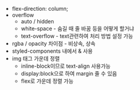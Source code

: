 - flex-direction: column;
- overflow
  - auto / hidden
  - white-space - 숨길 때 줄 바꿈 등을 어떻게 할거냐
  - text-overflow - text관련하여 처리 방법 설정 가능
- rgba / opacity 차이점 - 비상속, 상속
- styled-components 내에서 & 사용
- img 태그 가운데 정렬
  - inline-block이므로 text-align 사용가능
  - display:block으로 하여 margin 줄 수 있음
  - flex로 가운데 정렬 가능
